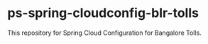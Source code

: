 # ps-spring-cloudconfig-blr-tolls
This repository for Spring Cloud Configuration for Bangalore Tolls.
